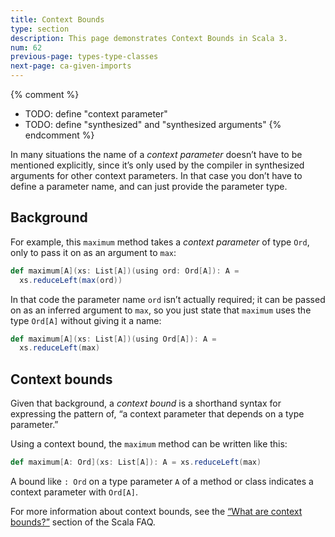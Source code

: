 ```yaml
---
title: Context Bounds
type: section
description: This page demonstrates Context Bounds in Scala 3.
num: 62
previous-page: types-type-classes
next-page: ca-given-imports
---
```



{% comment %}
- TODO: define "context parameter"
- TODO: define "synthesized" and "synthesized arguments"
{% endcomment %}

In many situations the name of a _context parameter_ doesn’t have to be mentioned explicitly, since it’s only used by the compiler in synthesized arguments for other context parameters.
In that case you don’t have to define a parameter name, and can just provide the parameter type.


## Background

For example, this `maximum` method takes a _context parameter_ of type `Ord`, only to pass it on as an argument to `max`:

```scala
def maximum[A](xs: List[A])(using ord: Ord[A]): A =
  xs.reduceLeft(max(ord))
```

In that code the parameter name `ord` isn’t actually required; it can be passed on as an inferred argument to `max`, so you just state that `maximum` uses the type `Ord[A]` without giving it a name:

```scala
def maximum[A](xs: List[A])(using Ord[A]): A =
  xs.reduceLeft(max)
```


## Context bounds

Given that background, a _context bound_ is a shorthand syntax for expressing the pattern of, “a context parameter that depends on a type parameter.”

Using a context bound, the `maximum` method can be written like this:

```scala
def maximum[A: Ord](xs: List[A]): A = xs.reduceLeft(max)
```

A bound like `: Ord` on a type parameter `A` of a method or class indicates a context parameter with `Ord[A]`.

For more information about context bounds, see the [“What are context bounds?”](https://docs.scala-lang.org/tutorials/FAQ/context-bounds.html) section of the Scala FAQ.
